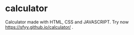 # calculator
Calculator made with HTML, CSS and JAVASCRIPT. Try now https://sfyy.github.io/calculator/ .
